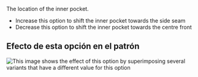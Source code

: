 The location of the inner pocket.

- Increase this option to shift the inner pocket towards the side seam
- Decrease this option to shift the inner pocket towards the centre front

## Efecto de esta opción en el patrón

![This image shows the effect of this option by superimposing several variants that have a different value for this option](jaeger_innerpocketplacement_sample.svg "Effect of this option on the pattern")
